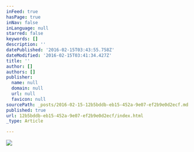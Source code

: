 ```yaml
---
inFeed: true
hasPage: true
inNav: false
inLanguage: null
starred: false
keywords: []
description: ''
datePublished: '2016-02-15T03:43:55.758Z'
dateModified: '2016-02-15T03:41:34.427Z'
title: ''
author: []
authors: []
publisher:
  name: null
  domain: null
  url: null
  favicon: null
sourcePath: _posts/2016-02-15-12b5bddb-eb15-452a-9e07-ef2b9e0d2ecf.md
published: true
url: 12b5bddb-eb15-452a-9e07-ef2b9e0d2ecf/index.html
_type: Article

---
```

![](https://the-grid-user-content.s3-us-west-2.amazonaws.com/cd795f9a-6975-4591-bc67-faa28399d06f.jpg)
